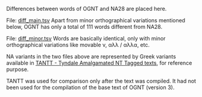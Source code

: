 Differences between words of OGNT and NA28 are placed here.

File: <a href='https://github.com/eliranwong/OpenGNT/blob/master/mapping_BGB/compare_OGNT_NA28/diff_main.tsv'>diff_main.tsv</a>
Apart from minor orthographical variations mentioned below, OGNT has only a total of 111 words different from NA28.

File: <a href='https://github.com/eliranwong/OpenGNT/blob/master/mapping_BGB/compare_OGNT_NA28/diff_minor.tsv'>diff_minor.tsv</a>
Words are basically identical, only with minor orthographical variations like movable ν, αλλ / αλλα, etc.

NA variants in the two files above are represented by Greek variants available in <a href='https://github.com/tyndale/STEPBible-Data/blob/master/TANTT%20-%20Tyndale%20Amalgamated%20NT%20Tagged%20texts.txt'>TANTT - Tyndale Amalgamated NT Tagged texts</a>, for reference purpose.

TANTT was used for comparison only after the text was compiled.  It had not been used for the compilation of the base text of OGNT (version 3).
